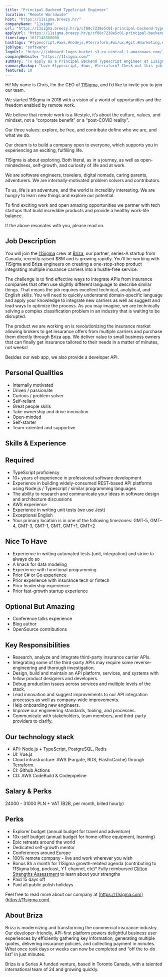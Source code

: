 ```yaml
---
title: "Principal Backend TypeScript Engineer"
location: "Remote Worldwide"
host: "https://11sigma.breezy.hr/"
companyName: "11sigma"
url: "https://11sigma.breezy.hr/p/cf88c7238e5c01-principal-backend-typescript-engineer"
applyUrl: "https://11sigma.breezy.hr/p/cf88c7238e5c01-principal-backend-typescript-engineer/apply"
timestamp: 1617148800000
hashtags: "#typescript,#aws,#nodejs,#terraform,#ui/ux,#git,#marketing,#redis,#postgresql,#office,#analysis"
jobType: "software"
logoUrl: "https://jobboard-logos-bucket.s3.eu-central-1.amazonaws.com/11sigma"
companyWebsite: "https://11sigma.com/"
summary: "To apply as a Principal Backend Typescript engineer at 11sigma, you preferably need to have 10+ years of experience in professional software development."
summaryBackup: "Love #typescript, #aws, #terraform? Check out this job post!"
featured: 10
---
```


Hi! My name is Chris, I’m the CEO of [11Sigma](https://11sigma.com/), and I’d like to invite you to join our team.

We started 11Sigma in 2018 with a vision of a world of opportunities and the freedom enabled by remote work.

We believe that remote work is a lifestyle, it’s about the culture, values, and mindset, not a “corporate benefit” or a “post-COVID reality”.

Our three values: explore, be free, and contribute define who we are, and what we do.

Our dream is to build a company open to everyone, which supports you in experiencing an exciting, fulfilling life.

11Sigma is about exploring. Both literal, as in a journey, as well as open-mindedness, self-growth, and curiosity of life and at work.

We are software engineers, travelers, digital nomads, caring parents, adventurers. We are internally-motivated problem solvers and contributors.

To us, life is an adventure, and the world is incredibly interesting. We are hungry to learn new things and explore our potential.

To find exciting work and open amazing opportunities we partner with tech startups that build incredible products and provide a healthy work-life balance.

If the above resonates with you, please read on.


## Job Description

You will join the [11Sigma](https://11sigma.com/) crew at [Briza](http://briza.com), our partner, series-A startup from Canada, recently raised $8M and is growing rapidly. You'll be working with 11Sigma and Briza engineers on creating a one-stop-shop product integrating multiple insurance carriers into a hustle-free service.

The challenge is to find effective ways to integrate APIs from insurance companies that often use slightly different language to describe similar things. That means the job requires excellent technical, analytical, and English skills. You will need to quickly understand domain-specific language and apply your knowledge to integrate new carriers as well as suggest and lead ways to optimize the process. As you may imagine, we are technically solving a complex classification problem in an industry that is waiting to be disrupted.

The product we are working on is revolutionizing the insurance market allowing brokers to get insurance offers from multiple carriers and purchase them directly through Briza app. We deliver value to small business owners that can finally get insurance tailored to their needs in a matter of minutes, not weeks!

Besides our web app, we also provide a developer API.

## Personal Qualities

*   Internally motivated
*   Driven / passionate
*   Curious / problem solver
*   Self-reliant
*   Great people skills
*   Take ownership and drive innovation
*   Open-minded
*   Self-starter
*   Team-oriented and supportive

## Skills & Experience

## Required

*   TypeScript proficiency
*   10+ years of experience in professional software development
*   Experience in building widely-consumed REST-based API platforms using Node.js / Typescript / similar programming languages
*   The ability to research and communicate your ideas in software design and architecture discussions
*   AWS experience
*   Experience in writing unit tests (we use Jest)
*   Exceptional English
*   Your primary location is in one of the following timezones: GMT-5, GMT-4, GMT-3, GMT-1, GMT, GMT+1, GMT+2

## Nice To Have

*   Experience in writing automated tests (unit, integration) and strive to always do so
*   A knack for data modeling
*   Experience with functional programming
*   Prior C# or Go experience
*   Prior experience with insurance tech or fintech
*   Prior leadership experience
*   Prior fast-growth startup experience

## Optional But Amazing

*   Conference talks experience
*   Blog author
*   OpenSource contributions

## Key Responsibilities

*   Research, analyze and integrate third-party insurance carrier APIs.
*   Integrating some of the third-party APIs may require some reverse-engineering and thorough investigation.
*   Design, build and maintain an API platform, services, and systems with fellow product designers and developers.
*   Debug production issues across services and multiple levels of the stack.
*   Lead innovation and suggest improvements to our API integration processes as well as company-wide improvements.
*   Help onboarding new engineers.
*   Improve our engineering standards, tooling, and processes.
*   Communicate with stakeholders, team members, and third-party providers to clarify.

## Our technology stack

*   API: Node.js + TypeScript, PostgreSQL, Redis
*   UI: Vue.js
*   Cloud infrastructure: AWS (Fargate, RDS, ElasticCache) through Terraform.
*   CI: Github Actions
*   CD: AWS CodeBuild & Codepipeline

## Salary & Perks

24000 - 31000 PLN + VAT (B2B, per month, billed hourly)

## Perks

*   Explorer budget (annual budget for travel and adventure)
*   10x-self budget (annual budget for home-office equipment, learning)
*   Epic retreats around the world
*   Dedicated self-growth mentor
*   Conferences around Europe
*   100% remote company - live and work wherever you wish
*   Bonus 8h a month for 11Sigma growth-related agenda (contributing to 11Sigma blog, podcast, YT channel, etc)*   Fully reimbursed [Clifton Strengths Assessment](https://www.gallup.com/cliftonstrengths/en/253676/how-cliftonstrengths-works.aspx) to learn about your strengths
*   Paid 15 days off
*   Paid all public polish holidays

Feel free to read more about our company at [https://11sigma.com](https://11sigma.com).

## About Briza

Briza is modernizing and transforming the commercial insurance industry. Our developer-friendly, API-first platform powers delightful business user experiences by efficiently gathering key information, generating multiple quotes, delivering insurance policies, and collecting payment in minutes. What once took days or weeks can now be completed and “off the to-do list” in just minutes.

Briza is a Series A funded venture, based in Toronto Canada, with a talented international team of 24 and growing quickly.
